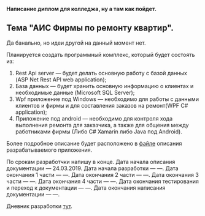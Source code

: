   **Написание диплом для колледжа, ну а там как пойдет.**  

## Тема "АИС Фирмы по ремонту квартир". 
Да банально, но идеи другой на данный момент нет.

  Планируется создать программный комплекс, который будет состоять из:

 1. Rest Api server — будет делать основную работу с базой данных (ASP Net Rest API  web application);
 2. База данных — будет хранить основную информацию о клиентах и необходимые данные (Microsoft SQL Server);
 3. Wpf приложение под Windows — необходимо для работы с данными клиентов и фирмы и для составления заказов на ремонт(WPF C# application);
 4. Приложение под android — необходимо для контроля хода выполнения ремонта для заказчика, а также для общения между работниками фирмы (Либо C# Xamarin либо Java под Android).

 Более подробное описание будет расположено в [файле](https://github.com/GENDOSMAL/Diplom/blob/master/Documentation/%D0%9E%D0%BF%D0%B8%D1%81%D0%B0%D0%BD%D0%B8%D0%B5%20%D0%BF%D1%80%D0%BE%D0%B3%D1%80%D0%B0%D0%BC%D0%BC%D0%BD%D0%BE%D0%B3%D0%BE%20%D0%BA%D0%BE%D0%BC%D0%BF%D0%BB%D0%B5%D0%BA%D1%81%D0%B0.docx) описания разрабатываемого приложения.

  По срокам разработчки напишу в конце.
  Дата начала описания документации — 24.03.2019.
  Дата начала разработки — —.
  Дата окончания 1 части — —.
  Дата окончания 2 части — —.
  Дата окончания 3 части — —.
  Дата окончания 4 части — —.
  Дата окончания тестирования и переход к документации — —.
  Дата окончания написания документации — —.

Дневник разработки  [тут](https://github.com/GENDOSMAL/Diplom/blob/master/Documentation/%D0%94%D0%BD%D0%B5%D0%B2%D0%BD%D0%BA%20%D1%80%D0%B0%D0%B7%D1%80%D0%B0%D0%B1%D0%BE%D1%82%D0%BA%D0%B8.docx).
